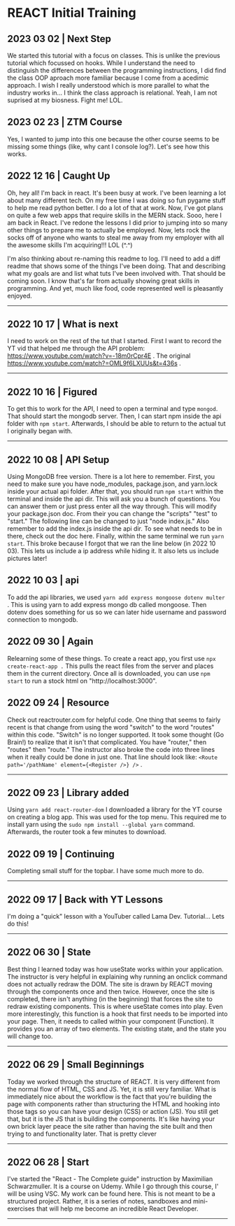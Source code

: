 # REACT Initial Training

## 2023 03 02 | Next Step

We started this tutorial with a focus on classes. This is unlike the previous tutorial which focussed on hooks. While I understand the need to distinguish the differences between the programming instructions, I did find the class OOP aproach more familiar because I come from a acedimic approach. I wish I really understood which is more parallel to what the industry works in... I think the class approach is relational. Yeah, I am not suprised at my biosness. Fight me! LOL.

## 2023 02 23 | ZTM Course

Yes, I wanted to jump into this one because the other course seems to be missing some things (like, why cant I console log?). Let's see how this works.

## 2022 12 16 | Caught Up

Oh, hey all! I'm back in react. It's been busy at work. I've been learning a lot about many different tech. On my free time I was doing so fun pygame stuff to help me read python better. I do a lot of that at work. Now, I've got plans on quite a few web apps that require skills in the MERN stack. Sooo, here I am back in React. I've redone the lessons I did prior to jumping into so many other things to prepare me to actually be employed. Now, lets rock the socks off of anyone who wants to steal me away from my employer with all the awesome skills I'm acquiring!!! LOL (^.^)

I'm also thinking about re-naming this readme to log. I'll need to add a diff readme that shows some of the things I've been doing. That and describing what my goals are and list what tuts I've been involved with. That should be coming soon. I know that's far from actually showing great skills in programming. And yet, much like food, code represented well is pleasantly enjoyed.

---

## 2022 10 17 | What is next

I need to work on the rest of the tut that I started. First I want to record the YT vid that helped me through the API problem: https://www.youtube.com/watch?v=-18m0rCpr4E . The original https://www.youtube.com/watch?=OML9f6LXUUs&t=436s .

---

## 2022 10 16 | Figured

To get this to work for the API, I need to open a terminal and type `mongod`. That should start the mongodb server. Then, I can start npm inside the api folder with `npm start`. Afterwards, I should be able to return to the actual tut I originally began with.

---

## 2022 10 08 | API Setup

Using MongoDB free version. There is a lot here to remember. First, you need to make sure you have node_modules, package.json, and yarn.lock inside your actual api folder. After that, you should run `npm start` within the terminal and inside the api dir. This will ask you a bunch of questions. You can answer them or just press enter all the way through. This will modify your package.json doc. From their you can change the "scripts" "test" to "start." The following line can be changed to just "node index.js." Also remember to add the index.js inside the api dir. To see what needs to be in there, check out the doc here. Finally, within the same terminal we run `yarn start`. This broke because I forgot that we ran the line below (in 2022 10 03). This lets us include a ip address while hiding it. It also lets us include pictures later!

## 2022 10 03 | api

To add the api libraries, we used `yarn add express mongoose dotenv multer` . This is using yarn to add express mongo db called mongoose. Then dotenv does something for us so we can later hide username and password connection to mongodb.

## 2022 09 30 | Again

Relearning some of these things. To create a react app, you first use `npx create-react-app .` This pulls the react files from the server and places them in the current directory. Once all is downloaded, you can use `npm start` to run a stock html on "http://localhost:3000".

## 2022 09 24 | Resource

Check out reactrouter.com for helpful code. One thing that seems to fairly recent is that change from using the word "switch" to the word "routes" within this code. "Switch" is no longer supported. It took some thought (Go Brain!) to realize that it isn't that complicated. You have "router," then "routes" then "route." The instructor also broke the code into three lines when it really could be done in just one. That line should look like: `<Route path='/pathName' element={<Register />} />` .

---

## 2022 09 23 | Library added

Using `yarn add react-router-dom` I downloaded a library for the YT course on creating a blog app. This was used for the top menu. This required me to install yarn using the `sudo npm install --global yarn` command. Afterwards, the router took a few minutes to download.

## 2022 09 19 | Continuing

Completing small stuff for the topbar. I have some much more to do.

---

## 2022 09 17 | Back with YT Lessons

I'm doing a "quick" lesson with a YouTuber called Lama Dev. Tutorial... Lets do this!

---

## 2022 06 30 | State

Best thing I learned today was how useState works within your application. The instructor is very helpful in explaining why running an onclick command does not actually redraw the DOM. The site is drawn by REACT moving through the components once and then twice. However, once the site is completed, there isn't anything (in the beginning) that forces the site to redraw existing components. This is where useState comes into play. Even more interestingly, this function is a hook that first needs to be imported into your page. Then, it needs to called within your component (Function). It provides you an array of two elements. The existing state, and the state you will change too.

---

## 2022 06 29 | Small Beginnings

Today we worked through the structure of REACT. It is very different from the normal flow of HTML, CSS and JS. Yet, it is still very familiar. What is immediately nice about the workflow is the fact that you're building the page with components rather than structuring the HTML and hooking into those tags so you can have your design (CSS) or action (JS). You still get that, but it is the JS that is building the components. It's like having your own brick layer peace the site rather than having the site built and then trying to and functionality later. That is pretty clever

---

## 2022 06 28 | Start

I've started the "React - The Complete guide" instruction by Maximilian Schwarzmuller. It is a course on Udemy. While I go through this course, I' will be using VSC. My work can be found here. This is not meant to be a structured project. Rather, it is a series of notes, sandboxes and mini-exercises that will help me become an incredible React Developer.

---
